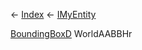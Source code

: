 ← [Index](Api-Index) ← [IMyEntity](VRage.Game.ModAPI.Ingame.IMyEntity)

[BoundingBoxD](VRageMath.BoundingBoxD) WorldAABBHr

